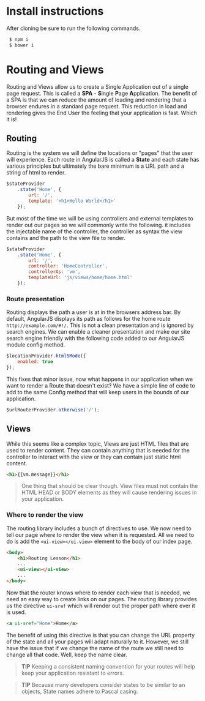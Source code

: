 # Install instructions

After cloning be sure to run the following commands.
```BASH
 $ npm i
 $ bower i
```

# Routing and Views
Routing and Views allow us to create a Single Application out of a single page request. This is called a **SPA** - **S**ingle **P**age **A**pplication. The benefit of a SPA is that we can reduce the amount of loading and rendering that a browser endures in a standard page request. This reduction in load and rendering gives the End User the feeling that your application is fast. Which it is!

## Routing
Routing is the system we will define the locations or "pages" that the user will experience. Each route in AngularJS is called a **State** and each state has various principles but ultimately the bare minimum is a URL path and a string of html to render.

```js
$stateProvider
    .state('Home', {
        url: '/',
        template: '<h1>Hello World</h1>'
    });
```

But most of the time we will be using controllers and external templates to render out our pages so we will commonly write the following. it includes the injectable name of the controller, the controller as syntax the view contains and the path to the view file to render.

```js
$stateProvider
    .state('Home', {
        url: '/',
        controller: 'HomeController',
        controllerAs: 'vm',
        templateUrl: 'js/views/home/home.html'
    });
```

### Route presentation

Routing displays the path a user is at in the browsers address bar. By default, AngularJS displays its path as follows for the home route `http://example.com/#!/`. This is not a clean presentation and is ignored by search engines. We can enable a cleaner presentation and make our site search engine friendly with the following code added to our AngularJS module config method.

```js
$locationProvider.html5Mode({
    enabled: true
});
```

This fixes that minor issue, now what happens in our application when we want to render a Route that doesn't exist? We have a simple line of code to add to the same Config method that will keep users in the bounds of our application.

```js
$urlRouterProvider.otherwise('/');
```

## Views
While this seems like a complex topic, Views are just HTML files that are used to render content. They can contain anything that is needed for the controller to interact with the view or they can contain just static html content. 

```html
<h1>{{vm.message}}</h1>
```

> One thing that should be clear though. View files must not contain the HTML HEAD or BODY elements as they will cause rendering issues in your application.

### Where to render the view
The routing library includes a bunch of directives to use. We now need to tell our page where to render the view when it is requested. All we need to do is add the `<ui-view></ui-view>` element to the body of our index page.

```html
<body>
    <h1>Routing Lesson</h1>
    ...
    <ui-view></ui-view>
    ...
</body>
```

Now that the router knows where to render each view that is needed, we need an easy way to create links on our pages. The routing library provides us the directive `ui-sref` which will render out the proper path where ever it is used.

```html
<a ui-sref="Home">Home</a>
```

The benefit of using this directive is that you can change the URL property of the state and all your pages will adapt naturally to it. However, we still have the issue that if we change the name of the route we still need to change all that code. Well, keep the name clear.

> **TIP** Keeping a consistent naming convention for your routes will help keep your application resistant to errors.

> **TIP** Because many developers consider states to be similar to an objects, State names adhere to Pascal casing.
